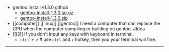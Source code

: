 - gentoo install v1.3.0 github
  * [gentoo-install-1.3.0.tar.gz](./assets/gentoo-install-1.3.0.tar_1664384309725_0.gz)
  * [gentoo-install-1.3.0.zip](./assets/gentoo-install-1.3.0_1664384326259_0.zip)
- [[computer]] [[linux]] [[gentoo]] I need a computer that can replace the CPU when the computer compiling or building on gentoo. #Idea
- [[i3]] If you don't input any keys with keyboard in terminal.
  * `ctrl + z` # use `ctrl` and `z` hotkey, then you your terminal will fine.
- ---
